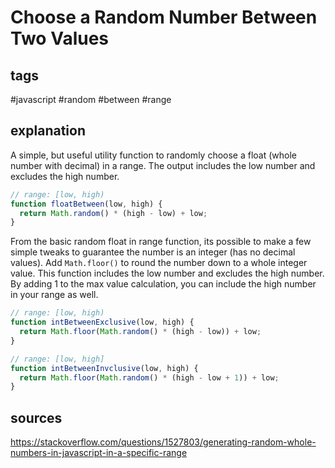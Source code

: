# Choose a Random Number Between Two Values
## tags
#javascript #random #between #range

## explanation
A simple, but useful utility function to randomly choose a float (whole number with decimal) in a range. The output includes the low number and excludes the high number.

```javascript
// range: [low, high)
function floatBetween(low, high) {
  return Math.random() * (high - low) + low;
}
```

From the basic random float in range function, its possible to make a few simple tweaks to guarantee the number is an integer (has no decimal values). Add `Math.floor()` to round the number down to a whole integer value. This function includes the low number and excludes the high number. By adding 1 to the max value calculation, you can include the high number in your range as well.

```javascript
// range: [low, high)
function intBetweenExclusive(low, high) {
  return Math.floor(Math.random() * (high - low)) + low;
}

// range: [low, high]
function intBetweenInvclusive(low, high) {
  return Math.floor(Math.random() * (high - low + 1)) + low;
}
```

## sources
https://stackoverflow.com/questions/1527803/generating-random-whole-numbers-in-javascript-in-a-specific-range
